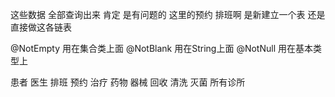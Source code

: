 这些数据 全部查询出来 肯定 是有问题的
这里的预约 排班啊 是新建立一个表 还是 直接做这各链表 

@NotEmpty 用在集合类上面
@NotBlank 用在String上面
@NotNull    用在基本类型上



患者
医生
排班 
预约
治疗 
药物 器械 
回收 
清洗 
灭菌
所有诊所

